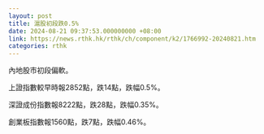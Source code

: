 ```yaml
---
layout: post
title: 滬股初段跌0.5%
date: 2024-08-21 09:37:53.000000000 +08:00
link: https://news.rthk.hk/rthk/ch/component/k2/1766992-20240821.htm
categories: rthk
---
```


內地股市初段偏軟。

上證指數較早時報2852點，跌14點，跌幅0.5%。

深證成份指數報8222點，跌28點，跌幅0.35%。

創業板指數報1560點，跌7點，跌幅0.46%。
